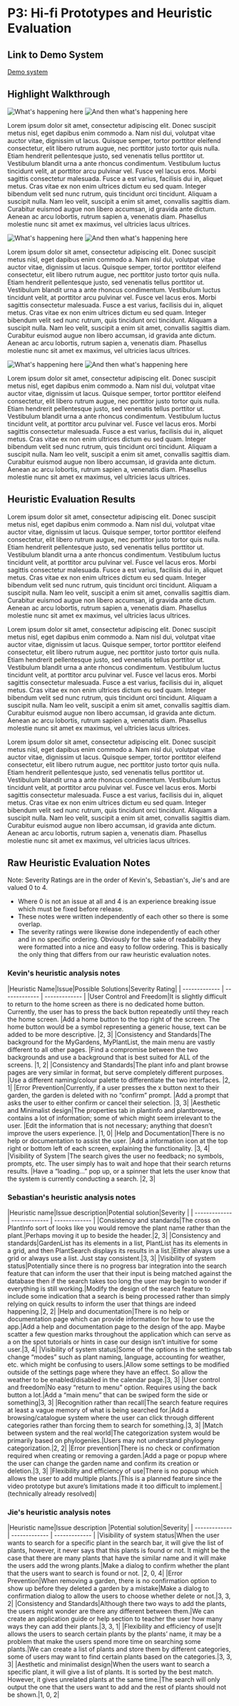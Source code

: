 # P3: Hi-fi Prototypes and Heuristic Evaluation

## Link to Demo System

[Demo system]()

## Highlight Walkthrough

![](http://lorempixel.com/550/450 "What's happening here")
![](http://lorempixel.com/550/450 "And then what's happening here")

Lorem ipsum dolor sit amet, consectetur adipiscing elit. Donec suscipit metus nisl, eget dapibus enim commodo a. Nam nisl dui, volutpat vitae auctor vitae, dignissim ut lacus. Quisque semper, tortor porttitor eleifend consectetur, elit libero rutrum augue, nec porttitor justo tortor quis nulla. Etiam hendrerit pellentesque justo, sed venenatis tellus porttitor ut. Vestibulum blandit urna a ante rhoncus condimentum. Vestibulum luctus tincidunt velit, at porttitor arcu pulvinar vel. Fusce vel lacus eros. Morbi sagittis consectetur malesuada. Fusce a est varius, facilisis dui in, aliquet metus. Cras vitae ex non enim ultrices dictum eu sed quam. Integer bibendum velit sed nunc rutrum, quis tincidunt orci tincidunt. Aliquam a suscipit nulla. Nam leo velit, suscipit a enim sit amet, convallis sagittis diam. Curabitur euismod augue non libero accumsan, id gravida ante dictum. Aenean ac arcu lobortis, rutrum sapien a, venenatis diam. Phasellus molestie nunc sit amet ex maximus, vel ultricies lacus ultrices.

![](http://lorempixel.com/550/450 "What's happening here")
![](http://lorempixel.com/550/450 "And then what's happening here")

Lorem ipsum dolor sit amet, consectetur adipiscing elit. Donec suscipit metus nisl, eget dapibus enim commodo a. Nam nisl dui, volutpat vitae auctor vitae, dignissim ut lacus. Quisque semper, tortor porttitor eleifend consectetur, elit libero rutrum augue, nec porttitor justo tortor quis nulla. Etiam hendrerit pellentesque justo, sed venenatis tellus porttitor ut. Vestibulum blandit urna a ante rhoncus condimentum. Vestibulum luctus tincidunt velit, at porttitor arcu pulvinar vel. Fusce vel lacus eros. Morbi sagittis consectetur malesuada. Fusce a est varius, facilisis dui in, aliquet metus. Cras vitae ex non enim ultrices dictum eu sed quam. Integer bibendum velit sed nunc rutrum, quis tincidunt orci tincidunt. Aliquam a suscipit nulla. Nam leo velit, suscipit a enim sit amet, convallis sagittis diam. Curabitur euismod augue non libero accumsan, id gravida ante dictum. Aenean ac arcu lobortis, rutrum sapien a, venenatis diam. Phasellus molestie nunc sit amet ex maximus, vel ultricies lacus ultrices.

![](http://lorempixel.com/550/450 "What's happening here")
![](http://lorempixel.com/550/450 "And then what's happening here")

Lorem ipsum dolor sit amet, consectetur adipiscing elit. Donec suscipit metus nisl, eget dapibus enim commodo a. Nam nisl dui, volutpat vitae auctor vitae, dignissim ut lacus. Quisque semper, tortor porttitor eleifend consectetur, elit libero rutrum augue, nec porttitor justo tortor quis nulla. Etiam hendrerit pellentesque justo, sed venenatis tellus porttitor ut. Vestibulum blandit urna a ante rhoncus condimentum. Vestibulum luctus tincidunt velit, at porttitor arcu pulvinar vel. Fusce vel lacus eros. Morbi sagittis consectetur malesuada. Fusce a est varius, facilisis dui in, aliquet metus. Cras vitae ex non enim ultrices dictum eu sed quam. Integer bibendum velit sed nunc rutrum, quis tincidunt orci tincidunt. Aliquam a suscipit nulla. Nam leo velit, suscipit a enim sit amet, convallis sagittis diam. Curabitur euismod augue non libero accumsan, id gravida ante dictum. Aenean ac arcu lobortis, rutrum sapien a, venenatis diam. Phasellus molestie nunc sit amet ex maximus, vel ultricies lacus ultrices.

## Heuristic Evaluation Results

Lorem ipsum dolor sit amet, consectetur adipiscing elit. Donec suscipit metus nisl, eget dapibus enim commodo a. Nam nisl dui, volutpat vitae auctor vitae, dignissim ut lacus. Quisque semper, tortor porttitor eleifend consectetur, elit libero rutrum augue, nec porttitor justo tortor quis nulla. Etiam hendrerit pellentesque justo, sed venenatis tellus porttitor ut. Vestibulum blandit urna a ante rhoncus condimentum. Vestibulum luctus tincidunt velit, at porttitor arcu pulvinar vel. Fusce vel lacus eros. Morbi sagittis consectetur malesuada. Fusce a est varius, facilisis dui in, aliquet metus. Cras vitae ex non enim ultrices dictum eu sed quam. Integer bibendum velit sed nunc rutrum, quis tincidunt orci tincidunt. Aliquam a suscipit nulla. Nam leo velit, suscipit a enim sit amet, convallis sagittis diam. Curabitur euismod augue non libero accumsan, id gravida ante dictum. Aenean ac arcu lobortis, rutrum sapien a, venenatis diam. Phasellus molestie nunc sit amet ex maximus, vel ultricies lacus ultrices.

Lorem ipsum dolor sit amet, consectetur adipiscing elit. Donec suscipit metus nisl, eget dapibus enim commodo a. Nam nisl dui, volutpat vitae auctor vitae, dignissim ut lacus. Quisque semper, tortor porttitor eleifend consectetur, elit libero rutrum augue, nec porttitor justo tortor quis nulla. Etiam hendrerit pellentesque justo, sed venenatis tellus porttitor ut. Vestibulum blandit urna a ante rhoncus condimentum. Vestibulum luctus tincidunt velit, at porttitor arcu pulvinar vel. Fusce vel lacus eros. Morbi sagittis consectetur malesuada. Fusce a est varius, facilisis dui in, aliquet metus. Cras vitae ex non enim ultrices dictum eu sed quam. Integer bibendum velit sed nunc rutrum, quis tincidunt orci tincidunt. Aliquam a suscipit nulla. Nam leo velit, suscipit a enim sit amet, convallis sagittis diam. Curabitur euismod augue non libero accumsan, id gravida ante dictum. Aenean ac arcu lobortis, rutrum sapien a, venenatis diam. Phasellus molestie nunc sit amet ex maximus, vel ultricies lacus ultrices.

Lorem ipsum dolor sit amet, consectetur adipiscing elit. Donec suscipit metus nisl, eget dapibus enim commodo a. Nam nisl dui, volutpat vitae auctor vitae, dignissim ut lacus. Quisque semper, tortor porttitor eleifend consectetur, elit libero rutrum augue, nec porttitor justo tortor quis nulla. Etiam hendrerit pellentesque justo, sed venenatis tellus porttitor ut. Vestibulum blandit urna a ante rhoncus condimentum. Vestibulum luctus tincidunt velit, at porttitor arcu pulvinar vel. Fusce vel lacus eros. Morbi sagittis consectetur malesuada. Fusce a est varius, facilisis dui in, aliquet metus. Cras vitae ex non enim ultrices dictum eu sed quam. Integer bibendum velit sed nunc rutrum, quis tincidunt orci tincidunt. Aliquam a suscipit nulla. Nam leo velit, suscipit a enim sit amet, convallis sagittis diam. Curabitur euismod augue non libero accumsan, id gravida ante dictum. Aenean ac arcu lobortis, rutrum sapien a, venenatis diam. Phasellus molestie nunc sit amet ex maximus, vel ultricies lacus ultrices.

## Raw Heuristic Evaluation Notes

Note: Severity Ratings are in the order of Kevin's, Sebastian's, Jie's and are valued 0 to 4. 
   - Where 0 is not an issue at all and 4 is an experience breaking issue which must be fixed before release.
   - These notes were written independently of each other so there is some overlap.
   - The severity ratings were likewise done independently of each other and in no specific ordering. Obviously for the sake of readability they were formatted into a nice and easy to follow ordering. This is basically the only thing that differs from our raw heuristic evaluation notes.

### Kevin's heuristic analysis notes

|Heuristic Name|Issue|Possible Solutions|Severity Rating|
| ------------- | ------------- | ------------- |
|User Control and Freedom|It is slightly difficult to return to the home screen as there is no dedicated home button. Currently, the user has to press the back button repeatedly until they reach the home screen. |Add a home button to the top right of the screen. The home button would be a symbol representing a generic house, text can be added to be more descriptive. |2, 3|
|Consistency and Standards|The background for the MyGardens, MyPlantList, the main menu are vastly different to all other pages. |Find a compromise between the two backgrounds and use a background that is best suited for ALL of the screens. |1, 2|
|Consistency and Standards|The plant info and plant browse pages are very similar in format, but serve completely different purposes. |Use a different naming/colour palette to differentiate the two interfaces. |2, 1|
|Error Prevention|Currently, if a user presses the x button next to their garden, the garden is deleted with no “confirm” prompt. |Add a prompt that asks the user to either confirm or cancel their selection. |3, 3|
|Aesthetic and Minimalist design|The properties tab in plantinfo and plantbrowse, contains a lot of information; some of which might seem irrelevant to the user. |Edit the information that is not necessary; anything that doesn’t improve the users experience. |1, 0|
|Help and Documentation|There is no help or documentation to assist the user. |Add a information icon at the top right or bottom left of each screen, explaining the functionality. |3, 4|
|Visibility of System |The search gives the user no feedback; no symbols, prompts, etc. The user simply has to wait and hope that their search returns results. |Have a “loading…” pop up, or a spinner that lets the user know that the system is currently conducting a search. |2, 3|


### Sebastian's heuristic analysis notes

|Heuristic name|Issue description|Potential solution|Severity |
| ------------- | ------------- | ------------- |
|Consistency and standards|The cross on PlantInfo sort of looks like you would remove the plant name rather than the plant.|Perhaps moving it up to beside the header.|2, 3|
|Consistency and standards|GardenList has its elements in a list, PlantList has its elements in a grid, and then PlantSearch displays its results in a list.|Either always use a grid or always use a list. Just stay consistent.|3, 3|
|Visibility of system status|Potentially since there is no progress bar integration into the search feature that can inform the user that their input is being matched against the database then if the search takes too long the user may begin to wonder if everything is still working.|Modify the design of the search feature to include some indication that a search is being processed rather than simply relying on quick results to inform the user that things are indeed happening.|2, 2|
|Help and documentation|There is no help or documentation page which can provide information for how to use the app.|Add a help and documentation page to the design of the app. Maybe scatter a few question marks throughout the application which can serve as a on the spot tutorials or hints in case our design isn’t intuitive for some user.|3, 4|
|Visibility of system status|Some of the options in the settings tab change “modes” such as plant naming, language, accounting for weather, etc. which might be confusing to users.|Allow some settings to be modified outside of the settings page where they have an effect. So allow the weather to be enabled/disabled in the calendar page.|3, 3|
|User control and freedom|No easy “return to menu” option. Requires using the back button a lot.|Add a “main menu” that can be swiped form the side or something|3, 3|
|Recognition rather than recall|The search feature requires at least a vague memory of what is being searched for.|Add a browsing/catalogue system where the user can click through different categories rather than forcing them to search for something.|3, 3|
|Match between system and the real world|The categorization system would be primarily based on phylogenies.|Users may not understand phylogeny categorization.|2, 2|
|Error prevention|There is no check or confirmation required when creating or removing a garden.|Add a page or popup where the user can change the garden name and confirm its creation or deletion.|3, 3|
|Flexibility and efficiency of use|There is no popup which allows the user to add multiple plants.|This is a planned feature since the video prototype but axure’s limitations made it too difficult to implement.|(technically already resolved)|


### Jie's heuristic analysis notes

|Heuristic name|Issue description |Potential solution|Severity|
| ------------- | ------------- | ------------- |
|Visibility of system status|When the user wants to search for a specific plant in the search bar, it will give the list of plants, however, it never says that this plants is found or not. It might be the case that there are many plants that have the similar name and it will make the users add the wrong plants.|Make a dialog to confirm whether the plant that the users want to search is found or not. |2, 0, 4|
|Error Prevention|When removing a garden, there is no confirmation option to show up before they deleted a garden by a mistake|Make a dialog to confirmation dialog to allow the users to choose whether delete or not.|3, 3, 2|
|Consistency and Standards|Although there two ways to add the plants, the users might wonder are there any different between them.|We can create an application guide or help section to teacher the user how many ways they can add their plants.|3, 3, 1|
|Flexibility and efficiency of use|It allows the users to search certain plants by the plants’ name, it may be a problem that make the users spend more time on searching some plants.|We can create a list of plants and store them by different categories, some of users may want to find certain plants based on the categories.|3, 3, 3|
|Aesthetic and minimalist design|When the users want to search a specific plant, it will give a list of plants. It is sorted by the best match. However, it gives unrelated plants at the same time.|The search will only output the one that the users want to add and the rest of plants should not be shown.|1, 0, 2|
